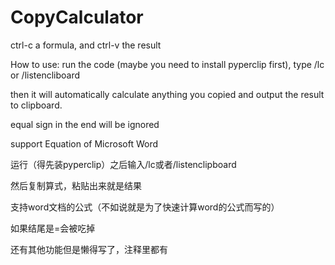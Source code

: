 # CopyCalculator
ctrl-c a formula, and ctrl-v the result

How to use: run the code (maybe you need to install pyperclip first), type /lc or /listencliboard

then it will automatically calculate anything you copied and output the result to clipboard.

equal sign in the end will be ignored

support Equation of Microsoft Word

运行（得先装pyperclip）之后输入/lc或者/listenclipboard

然后复制算式，粘贴出来就是结果

支持word文档的公式（不如说就是为了快速计算word的公式而写的）

如果结尾是=会被吃掉

还有其他功能但是懒得写了，注释里都有

